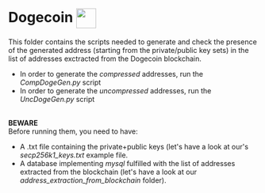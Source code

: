 # Dogecoin <img align="center" src="https://cryptologos.cc/logos/dogecoin-doge-logo.png?v=022" width="40" height="40">
This folder contains the scripts needed to generate and check the presence of the generated address (starting from the private/public key sets) in the list of addresses exctracted from the Dogecoin blockchain.
<br>
- In order to generate the *compressed* addresses, run the *CompDogeGen.py* script
- In order to generate the *uncompressed* addresses, run the *UncDogeGen.py* script
<br><br>

**BEWARE**<br>
Before running them, you need to have:
- A .txt file containing the private+public keys (let's have a look at our's *secp256k1_keys.txt* example file.
- A database implementing *mysql* fulfilled with the list of addresses extracted from the blockchain (let's have a look at our *address_extraction_from_blockchain* folder).
